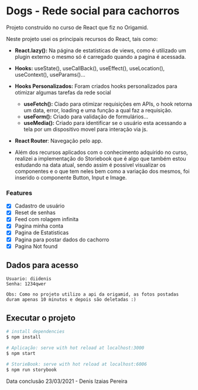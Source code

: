 # Dogs - Rede social para cachorros

Projeto construído no curso de React que fiz no Origamid.

Neste projeto usei os principais recursos do React, tais como:

- **React.lazy():** Na página de estatísticas de views, como é utilizado um plugin externo o mesmo só é carregado quando a pagina é acessada.

- **Hooks:** useState(), useCallBack(), useEffect(), useLocation(), useContext(), useParams()...

- **Hooks Personalizados:** Foram criados hooks personalizados para otimizar algumas tarefas da rede social

  - **useFetch():** Ciado para otimizar requisições em APIs, o hook retorna um data, error, loading e uma função a qual faz a requisição.
  - **useForm():** Criado para validação de formulários...
  - **useMedia():** Criado para identificar se o usuário esta acessando a tela por um dispositivo movel para interação via js.

- **React Router**: Navegação pelo app.

- Além dos recursos aplicados com o conhecimento adquirido no curso, realizei a implementação do Storiebook que é algo que também estou estudando na data atual, sendo assim é possivel visualizar os componentes e o que tem neles bem como a variação dos mesmos, foi inserido o componente Button, Input e Image.

### Features

- [x] Cadastro de usuário
- [x] Reset de senhas
- [x] Feed com rolagem infinita
- [x] Pagina minha conta
- [x] Pagina de Estatisticas
- [x] Pagina para postar dados do cachorro
- [x] Pagina Not found

## Dados para acesso

    Usuario: diidenis
    Senha: 1234qwer
    
    Obs: Como no projeto utilizo a api da origamid, as fotos postadas duram apenas 10 minutos e depois são deletadas :)

## Executar o projeto

```bash
# install dependencies
$ npm install

# Aplicação: serve with hot reload at localhost:3000
$ npm start

# StorieBook: serve with hot reload at localhost:6006
$ npm run storybook
```


Data conclusão 23/03/2021 - Denis Izaias Pereira
